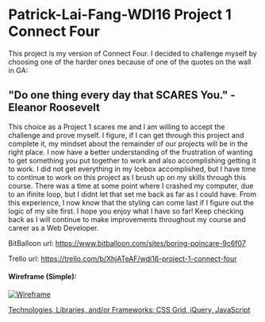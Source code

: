 <h1> Patrick-Lai-Fang-WDI16 Project 1 Connect Four</h1>

<p>This project is my version of Connect Four. I decided to challenge myself by choosing one of the harder ones because of one of the quotes on the wall in GA:

<h2>"Do one thing every day that SCARES You." - Eleanor Roosevelt</h2>

This choice as a Project 1 scares me and I am willing to accept the challenge and prove myself. I figure, if I can get through this project and complete it, my mindset about the remainder of our projects will be in the right place. I now have a better understanding of the frustration of wanting to get something you put together to work and also accomplishing getting it to work. I did not get everything in my Icebox accomplished, but I have time to continue to work on this project as I brush up on my skills through this course. There was a time at some point where I crashed my computer, due to an ifinite loop, but I didnt let that set me back as far as I could have. From this experience, I now know that the styling can come last if I figure out the logic of my site first. I hope you enjoy what I have so far! Keep checking back as I will continue to make improvements throughout my course and career as a Web Developer.</p>


BitBalloon url: https://www.bitballoon.com/sites/boring-poincare-9c6f07

Trello url: https://trello.com/b/XhjATeAF/wdi16-project-1-connect-four

<p> 
  <h4>Wireframe (Simple):</h4>
  <a href="https://imgur.com/q8n4ekU", target="_blank">
  <img src="https://imgur.com/q8n4ekU", alt="Wireframe" style="max-width: 100%">
</p>
Technologies, Libraries, and/or Frameworks: CSS Grid, jQuery, JavaScript
